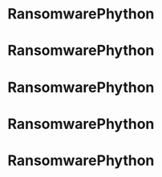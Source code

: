 # RansomwarePhython
# RansomwarePhython
# RansomwarePhython
# RansomwarePhython
# RansomwarePhython
